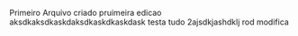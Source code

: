 Primeiro Arquivo criado pruimeira edicao aksdkaksdkaskdaksdkaskdkaskdask testa tudo 2ajsdkjashdklj
 rod modifica
 

